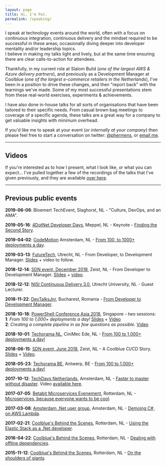 ```yaml
---
layout: page
title: Hi, I'm Pat.
permalink: /speaking/
---
```


I speak at technology events around the world, often with a focus on continuous integration, continuous delivery and the mindset required to be successful in these areas; occasionally diving deeper into developer mentality and/or leadership topics.  
I believe in making my talks light and lively, but at the same time ensuring there are clear calls-to-action for attendees.

Thankfully, in my current role at Slalom Build (_one of the largest AWS & Azure delivery partners_), and previously as a Development Manager at Coolblue (_one of the largest e-commerce retailers in the Netherlands_), I've been in a position to drive these changes, and then "report back" with the learnings we've made. Some of my most successful presentations stem from these real-world exercises, experiments & achievements.

I have also done in-house talks for all sorts of organisations that have been tailored to their specific needs. From casual brown bag meetings to coverage of a specific agenda, these talks are a great way for a company to get valuable insights with minimum overhead.

If you'd like me to speak at your event (_or internally at your company_) then please feel free to start a conversation on twitter: <data data-icon="ei-sc-twitter"></data> [@phermens](https://twitter.com/phermens), or <data data-icon="ei-envelope"></data> [email me](mailto:p@hermens.com.au).

----

## Videos

If you're interested as to how I present, what I look like, or what you can expect... I've pulled together a few of the recordings of the talks that I've given previously, and they are available [over here](/speaking/video).

----

## Previous public events

**2019-06-06**: Bloemert TechEvent, Slaghorst, NL - "Culture, DevOps, and an AMA".

**2019-05-16**: [4DotNet Developer Days](https://events.4dotnet.nl/move-up-with-high-performance-architecture/), Meppel, NL - Keynote - [Finding the Second Story](https://speakerdeck.com/pheonix25/finding-the-second-story-learning-from-failure).

**2019-04-02**: [CodeMotion](https://events.codemotion.com/conferences/amsterdam/2019/wp-content/themes/event/detail-talk.php?detail=11032) Amsterdam, NL - [From 100, to 1000+ deployments a day](https://speakerdeck.com/pheonix25/from-100-to-1000-plus-deployments-a-day-codemotion-edition).

**2019-03-13**: [FutureTech](https://futuretech.nl/sessions/from-developer-to-development-manager/), Utrecht, NL - From Developer, to Development Manager. [Slides](https://speakerdeck.com/pheonix25/from-developer-to-development-manager-futuretech-edition) + video to follow.

**2018-12-14**: [SDN event, December 2018](https://www.sdn.nl/EVENTS/14-december-2018), Zeist, NL - From Developer to Development Manager. [Slides](https://speakerdeck.com/pheonix25/from-developer-to-development-manager-sdn-editie) + [video](https://www.youtube.com/watch?v=gXsP8cydEgY).

**2018-12-12**: [NISI Continuous Delivery 3.0](https://nisi.nl/cd30-cursus-in-het-kort), Utrecht University, NL - Guest Lecturer.

**2018-11-22**: [DevTalksJnr](http://www.devtalks.ro/bucharest/devtalksjr/), Bucharest, Romania - [From Developer to Development Manager](https://speakerdeck.com/pheonix25/from-developer-to-development-manager).

**2018-10-18**: [PowerShell Conference Asia 2018](http://psconf.asia), Singapore - two sessions:  
**1**: _From 100 to 1,000+ deployments a day!_ [Slides](https://speakerdeck.com/pheonix25/from-100-to-1000-plus-deployments-a-day-psconfasia-edition) + [Video](https://livestream.com/gaelcolas/PSConfAsia/videos/182072584)  
**2**: _Creating a complete pipeline in as few questions as possible_. [Video](https://livestream.com/gaelcolas/PSConfAsia/videos/182707065)

**2018-10-01**: [Techorama NL](https://techorama.nl), CiniMec Ede, NL - [From 100 to 1,000+ deployments a day!](https://speakerdeck.com/pheonix25/from-100-to-1000-plus-deployments-a-day-techoramanl-editie)

**2018-06-15**: [SDN event, June 2018](https://www.sdn.nl/EVENTS/15-juni-2018), Zeist, NL - A Coolblue CI/CD Story. [Slides](https://speakerdeck.com/pheonix25/cd-story) + [Video](https://youtu.be/_RrFmdjt1-A).

**2018-05-23**: [Techorama BE](https://techoramabelgium2018.sched.com/event/DjAe), Antwerp, BE - [From 100 to 1,000+ deployments a day!](https://speakerdeck.com/pheonix25/from-100-to-1-000-plus-deployments-a-day-techorama-edition)

**2017-10-12**: [TechDays Netherlands](https://www.techdays.nl/Sessies/#809b5eab-8d48-489b-afb3-429e19b47b8a), Amsterdam, NL - [Faster to master without disaster](https://www.slideshare.net/PHeonix25/faster-to-master-without-disaster). Video [available here](https://www.youtube.com/watch?v=uiRkWinlvY0).

**2017-07-05**: [Betabit Microservices Evenement](https://betabit.nl/over-ons/evenementen), Rotterdam, NL - [Microservices, because everyone wants to be cool](https://www.slideshare.net/PHeonix25/microservices-because-everyone-wants-to-be-cool).

**2017-03-08**: [Amsterdam .Net user group](https://www.meetup.com/Amsterdam-NET/events/237831821/), Amsterdam, NL - [Demoing C#, on AWS Lambda](https://www.slideshare.net/PHeonix25/c-aws-lambda).

**2017-02-21**: [Coolblue's Behind the Scenes](https://www.coolblue.nl/behindthescenes2102), Rotterdam, NL - [Using the Elastic Stack as a .Net developer](https://www.slideshare.net/PHeonix25/behind-the-scenes-at-coolblue-feb-2017).

**2016-04-22**: [Coolblue's Behind the Scenes](https://www.coolblue.nl/behindthescenes2104), Rotterdam, NL - [Dealing with offline dependencies](http://www.slideshare.net/PHeonix25/behind-the-scenes-at-coolblue-april-2016-61234596).

**2015-11-12**: [Coolblue's Behind the Scenes](https://www.coolblue.nl/behindthescenes1211), Rotterdam, NL - [On the shoulders of giants](http://www.slideshare.net/CBbehindthescenes/coolblue-behind-the-scenes-pat-hermens-on-the-shoulders-of-giants-55080577).
